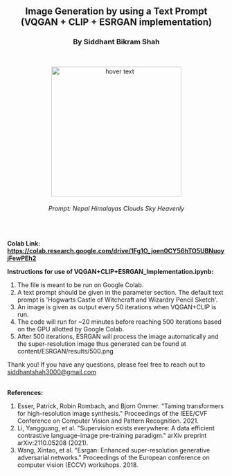 <h2 font-size:40px align="center">Image Generation by using a Text Prompt (VQGAN + CLIP + ESRGAN implementation)</h2>

<h3 align="center">By Siddhant Bikram Shah</h3>
<br>

<p align="center">
  <img src="https://github.com/SiddhantBikram/ImageGeneration/blob/main/Outputs/Nepal%20Himalayas%20Clouds%20Sky%20Heavenly%20ESRGAN.png" height = 300 width="300" title="hover text">
</p>

<h6 align="center">Prompt: Nepal Himalayas Clouds Sky Heavenly</h6>
<br>

<b>Colab Link: https://colab.research.google.com/drive/1Fg1O_joen0CY56hTO5UBNuoyjFewPEh2</b>

<b>Instructions for use of VQGAN+CLIP+ESRGAN_Implementation.ipynb:</b>

1. The file is meant to be run on Google Colab.
2. A text prompt should be given in the parameter section. The default text prompt is 'Hogwarts Castle of Witchcraft and Wizardry Pencil Sketch'.
3. An image is given as output every 50 iterations when VQGAN+CLIP is run.
4. The code will run for ~20 minutes before reaching 500 iterations based on the GPU allotted by Google Colab.
5. After 500 iterations, ESRGAN will process the image automatically and the super-resolution image thus generated can be found at content/ESRGAN/results/500.png

Thank you! If you have any questions, please feel free to reach out to siddhantshah3000@gmail.com
<br>
<br>

<b>References:</b>

1. Esser, Patrick, Robin Rombach, and Bjorn Ommer. "Taming transformers for high-resolution image synthesis." Proceedings of the IEEE/CVF Conference on Computer Vision and Pattern Recognition. 2021.
2. Li, Yangguang, et al. "Supervision exists everywhere: A data efficient contrastive language-image pre-training paradigm." arXiv preprint arXiv:2110.05208 (2021).
3. Wang, Xintao, et al. "Esrgan: Enhanced super-resolution generative adversarial networks." Proceedings of the European conference on computer vision (ECCV) workshops. 2018.
